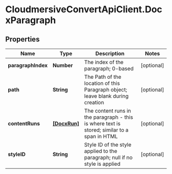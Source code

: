 # CloudmersiveConvertApiClient.DocxParagraph

## Properties
Name | Type | Description | Notes
------------ | ------------- | ------------- | -------------
**paragraphIndex** | **Number** | The index of the paragraph; 0-based | [optional] 
**path** | **String** | The Path of the location of this Paragraph object; leave blank during creation | [optional] 
**contentRuns** | [**[DocxRun]**](DocxRun.md) | The content runs in the paragraph - this is where text is stored; similar to a span in HTML | [optional] 
**styleID** | **String** | Style ID of the style applied to the paragraph; null if no style is applied | [optional] 


